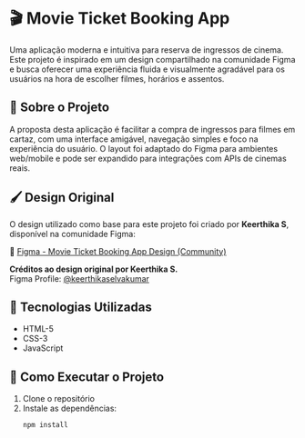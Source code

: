 # 🎬 Movie Ticket Booking App

Uma aplicação moderna e intuitiva para reserva de ingressos de cinema. Este projeto é inspirado em um design compartilhado na comunidade Figma e busca oferecer uma experiência fluida e visualmente agradável para os usuários na hora de escolher filmes, horários e assentos.

## 📱 Sobre o Projeto

A proposta desta aplicação é facilitar a compra de ingressos para filmes em cartaz, com uma interface amigável, navegação simples e foco na experiência do usuário. O layout foi adaptado do Figma para ambientes web/mobile e pode ser expandido para integrações com APIs de cinemas reais.

## 🖌️ Design Original

O design utilizado como base para este projeto foi criado por **Keerthika S**, disponível na comunidade Figma:

🔗 [Figma - Movie Ticket Booking App Design (Community)](https://www.figma.com/design/cmLpSckY7DjcA1ibIKGKZq/Movie-Ticket-Booking-App-Design--Community-?node-id=0-1&p=f&t=xwtglktoJyVQ2pKA-0)

**Créditos ao design original por Keerthika S.**  
Figma Profile: [@keerthikaselvakumar](https://www.figma.com/@keerthikaselvakumar)

## 🧰 Tecnologias Utilizadas
- HTML-5
- CSS-3
- JavaScript

## 🚀 Como Executar o Projeto

1. Clone o repositório
2. Instale as dependências:
   ```bash
   npm install
